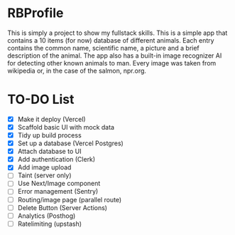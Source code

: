 # RBProfile

This is simply a project to show my fullstack skills. This is a simple app that contains a 10 items (for now) database of different animals. Each entry contains the common name, scientific name, a picture and a brief description of the animal. The app also has a built-in image recognizer AI for detecting other known animals to man. Every image was taken from wikipedia or, in the case of the salmon, npr.org.

# TO-DO List

- [x] Make it deploy (Vercel)
- [x] Scaffold basic UI with mock data
- [x] Tidy up build process
- [x] Set up a database (Vercel Postgres)
- [x] Attach database to UI
- [x] Add authentication (Clerk)
- [x] Add image upload
- [ ] Taint (server only)
- [ ] Use Next/Image component
- [ ] Error management (Sentry)
- [ ] Routing/image page (parallel route)
- [ ] Delete Button (Server Actions)
- [ ] Analytics (Posthog)
- [ ] Ratelimiting (upstash)